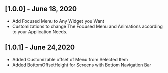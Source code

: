 ## [1.0.0] - June 18, 2020

* Add Focused Menu to Any Widget you Want
* Customizations to change The Focused Menu and Animations according to your Application Needs.

## [1.0.1] - June 24,2020

* Added Customizable offset of Menu from Selected Item
* Added BottomOffsetHeight for Screens with Bottom Navigation Bar